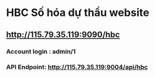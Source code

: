 # HBC Số hóa dự thầu website

## http://115.79.35.119:9090/hbc
### Account login : admin/1

### API Endpoint: http://115.79.35.119:9004/api/hbc
